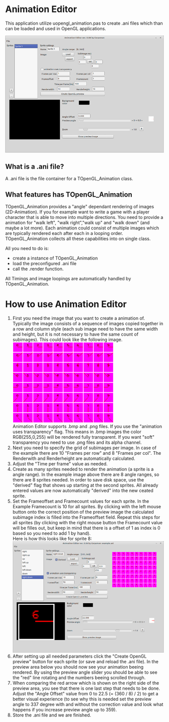 # Animation Editor

This application utilize uopengl_animation.pas to create .ani files which than can be loaded and used in OpenGL applications.

![](preview.png)

## What is a .ani file?
A .ani file is the file container for a TOpenGL_Animation class. 

## What features has TOpenGL_Animation 
TOpenGL_Animation provides a "angle" dependant rendering of images (2D-Animation). If you for example want to write a game with a player character that is able to move into multiple directions. You need to provide a animation for "walk left", "walk right","walk up" and "walk down" (and maybe a lot more). Each animation could consist of multiple images which are typically rendered each after each in a looping order. TOpenGL_Animation collects all these capabilities into on single class. 

All you need to do is:
* create a instance of TOpenGL_Animation 
* load the preconfigured .ani file 
* call the .render function. 

All Timings and image loopings are automatically handled by TOpenGL_Animation.

# How to use Animation Editor
1. First you need the image that you want to create a animation of. Typically the image consists of a sequence of images copied together in a row and column style (each sub image need to have the same width and height, but it is not necessary to have the same count of subimages). This could look like the following image. <br>
![](example.png) <br>
Animation Editor supports .bmp and .png files. If you use the "animation uses transparency" flag. This means in .bmp images the color RGB(255,0,255) will be rendered fully transparent. If you want "soft" transparency you need to use .png files and its alpha channel.
2. Next you need to specify the grid of subimages per image. In case of the example there are 10 "Frames per row" and 8 "Frames per col". The Renderwith and Renderheight are automatically calculated.
3. Adjust the "Time per frame" value as needed.
4. Create as many sprites needed to render the animation (a sprite is a angle range). In the example image above there are 8 angle ranges, so there are 8 sprites needed. In order to save disk space, use the "derived" flag that shows up starting at the second sprites. All already entered values are now automatically "derived" into the new ceated sprite.
5. Set the Frameoffset and Framecount values for each sprite. In the Example Framecount is 10 for all sprites. By clicking with the left mouse button onto the correct position of the preview image the calculated subimage index is filled into the Frameoffset field. Repeat this steps for all sprites (by clicking with the right mouse button the Framecount value will be filles out, but keep in mind that there is a offset of 1 as index is 0 based so you need to add 1 by hand). <br>Here is how this looks like for sprite 8: <br>
![](example8.png) <br>
6. After setting up all needed parameters click the "Create OpenGL preview" button for each sprite (or save and reload the .ani file). In the preview area below you should now see your animation beeing rendered. By using the preview angle slider you should be able to see the "red" line rotating and the numbers beeing scrolled through.
7. When comparing the red arrow which is shown on the right side of the preview area, you see that there is one last step that needs to be done. Adjust the "Angle Offset" value from 0 to 22.5 (= (360 / 8) / 2) to get a better visual experience (to see why this is needed set the preview angle to 337 degree with and without the correction value and look what happens if you increase preview angle up to 359).
8. Store the .ani file and we are finished.

